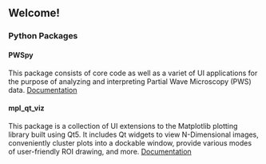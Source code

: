 ## Welcome!


### Python Packages

#### PWSpy
This package consists of core code as well as a variet of UI applications for the purpose of analyzing and interpreting Partial Wave Microscopy (PWS) data.
[Documentation](https://pwspy.readthedocs.io/en/dev/)

#### mpl_qt_viz
This package is a collection of UI extensions to the Matplotlib plotting library built using Qt5. It includes Qt widgets to view N-Dimensional images, conveniently cluster plots into a dockable window, provide various modes of user-friendly ROI drawing, and more.
[Documentation](https://nanthony21.github.io/mpl_qt_viz/)
